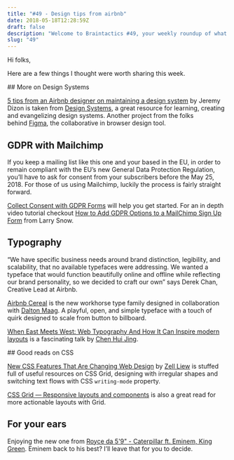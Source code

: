 ```yaml
---
title: "#49 - Design tips from airbnb"
date: 2018-05-18T12:28:59Z
draft: false
description: "Welcome to Braintactics #49, your weekly roundup of what’s happening in design, code and typography."
slug: "49"
---
```


Hi folks,

Here are a few things I thought were worth sharing this week.

## More on Design Systems

[5 tips from an Airbnb designer on maintaining a design system](https://www.designsystems.com/stories/airbnb-designer-shares-pro-tips-for-maintaining-a-design-system/) by Jeremy Dizon is taken from [Design Systems](https://www.designsystems.com/), a great resource for learning, creating and evangelizing design systems. Another project from the folks behind [Figma](https://www.figma.com/), the collaborative in browser design tool.

## GDPR with Mailchimp

If you keep a mailing list like this one and your based in the EU, in order to remain compliant with the EU’s new General Data Protection Regulation, you’ll have to ask for consent from your subscribers before the May 25, 2018. For those of us using Mailchimp, luckily the process is fairly straight forward.

[Collect Consent with GDPR Forms](https://kb.mailchimp.com/accounts/management/collect-consent-with-gdpr-forms) will help you get started. For an in depth video tutorial checkout [How to Add GDPR Options to a MailChimp Sign Up Form](https://www.youtube.com/watch?v=F8O5w4BglTA) from Larry Snow.

## Typography

“We have specific business needs around brand distinction, legibility, and scalability, that no available typefaces were addressing. We wanted a typeface that would function beautifully online and offline while reflecting our brand personality, so we decided to craft our own” says Derek Chan, Creative Lead at Airbnb.

[Airbnb Cereal](https://airbnb.design/introducing-airbnb-cereal/) is the new workhorse type family designed in collaboration with [Dalton Maag](https://www.daltonmaag.com/work/airbnb). A playful, open, and simple typeface with a touch of quirk designed to scale from button to billboard.

[When East Meets West: Web Typography And How It Can Inspire modern layouts](https://www.youtube.com/watch?v=Tqxo269aORM) is a fascinating talk by [Chen Hui Jing](https://www.chenhuijing.com/).

## Good reads on CSS

[New CSS Features That Are Changing Web Design](https://www.smashingmagazine.com/2018/05/future-of-web-design/) by [Zell Liew](https://zellwk.com/) is stuffed full of useful resources on CSS Grid, designing with irregular shapes and switching text flows with CSS `writing-mode` property.

[CSS Grid — Responsive layouts and components](https://medium.com/deemaze-software/css-grid-responsive-layouts-and-components-eee1badd5a2f) is also a great read for more actionable layouts with Grid.

## For your ears

Enjoying the new one from [Royce da 5'9" - Caterpillar ft. Eminem, King Green](https://www.youtube.com/watch?v=dARAN1z2KqY). Eminem back to his best? I’ll leave that for you to decide.
